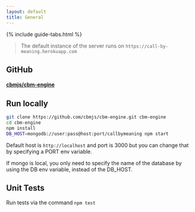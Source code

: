 ```yaml
---
layout: default
title: General
---
```


{% include guide-tabs.html %}

> The default instance of the server runs on `https://call-by-meaning.herokuapp.com`

## GitHub

#### [cbmjs/cbm-engine](https://github.com/cbmjs/cbm-engine)

## Run locally

```bash
git clone https://github.com/cbmjs/cbm-engine.git cbm-engine
cd cbm-engine
npm install
DB_HOST=mongodb://user:pass@host:port/callbymeaning npm start
```

Default host is `http://localhost` and port is 3000 but you can change that by specifying a PORT env variable.

If mongo is local, you only need to specify the name of the database by using the DB env variable, instead of the DB_HOST.

## Unit Tests

Run tests via the command `npm test`
